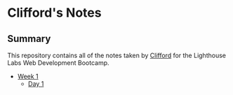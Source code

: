 # Clifford's Notes

## Summary 

This repository contains all of the notes taken by [Clifford](https://github.com/TseClifford) for the Lighthouse Labs Web Development Bootcamp.

* [Week 1](/Week_1)
  * [Day 1](/Week_1/Day_1)